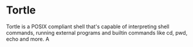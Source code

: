 # Tortle

Tortle is a POSIX compliant shell that's capable of
interpreting shell commands, running external programs and builtin commands like
cd, pwd, echo and more. A

